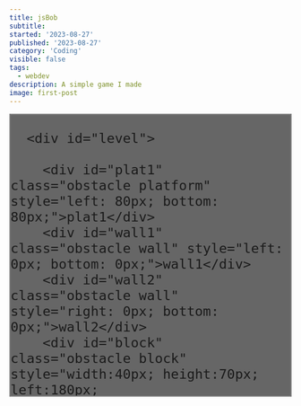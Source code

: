 ```yaml
---
title: jsBob
subtitle:
started: '2023-08-27'
published: '2023-08-27'
category: 'Coding'
visible: false
tags:
  - webdev
description: A simple game I made
image: first-post
---
```


<style>
	h1 {color:white; font-variant:small-caps; margin:.25em 0; }
  #jsBob {width: 500px; height:500px; }
	#view {transform-origin: top left; -moz-transform: scale(2); -webkit-transform:scale(2); transform:scale(2); background:#666; position:relative; left:0; top:0; overflow:hidden; width:250px; height:250px; border:grey 1px solid;}
	#level { position:absolute;background:#eee; width:800px; height:500px; border:0px solid grey;}
	#deathCount, #fpsCount {position:absolute; top:1px;  padding:0 1px; font-size:10px; background:white; border:1px solid #ccc;}
	#deathCount {left:1px;}
	#fpsCount {min-width:32px; right:1px;}
	
	#player {position:absolute;}	
	#hat {height:2px; background:brown;}
	#hair {height:7px; width:2px; position:absolute; top:0; left:0px; background:brown;}
	#head {height:10px; background:#EECEB3; border-top:2px solid brown;}
	#body {height:11px; background:blue;}
	#leg {height:17px; background:#333;}
	
	.obstacle {position:absolute; background:#555; font-size:8px; color:white;}
	.platform {height:10px; width:100px;}
	.wall {width:10px; height:100%;}
	.block {background:orange; color:black;}	
	.stair {width:10px; height: 10px;background:orange; color:white;}	
	.enemy {position:absolute; display:block; background:red; width:10px; height: 10px;}
	
	.speach {color:white; position:absolute; font-size:8px; padding:5px 10px; margin:1em 0 3em; background:#f3961c; 
		background:-webkit-gradient(linear, 0 0, 0 100%, from(#2e88c4), to(#075698)); background:-moz-linear-gradient(#2e88c4, #075698);
		background:-o-linear-gradient(#2e88c4, #075698); background:linear-gradient(#2e88c4, #075698);
		-webkit-border-radius:3px; -moz-border-radius:3px; border-radius:3px; transition:opacity .25s linear;
	}
	.speach:after {content:""; position:absolute; top:20px; left:28px; border-width:7px 7px 0; border-style:solid; border-color:#075698  transparent; display:block; width:0;}
	
	.spinRight{-webkit-animation:spinR .5s linear infinite; -moz-animation:spinR .5s linear infinite; animation:spinR .5s linear infinite;}
	@-moz-keyframes spinR { 100% { -moz-transform: rotate(360deg); } }
	@-webkit-keyframes spinR { 100% { -webkit-transform: rotate(360deg); } }
	@keyframes spinR { 100% { -webkit-transform: rotate(360deg); transform:rotate(360deg); } }
	
	.spinLeft{-webkit-animation:spinL .5s linear infinite; -moz-animation:spinL .5s linear infinite; animation:spinL .5s linear infinite;}
	@-moz-keyframes spinL { 100% { -moz-transform: rotate(-360deg); } }
	@-webkit-keyframes spinL { 100% { -webkit-transform: rotate(-360deg); } }
	@keyframes spinL { 100% { -webkit-transform: rotate(-360deg); transform:rotate(-360deg); } }
	
	.deathUp {animation:dU 1.5s ease-out 1}
	@-webkit-keyframes dU {100%{-webkit-transform:translate(0px, -150px) rotate(-1000deg) scale(0);}}
	@keyframes dU {100%{transform:translate(0px, -150px) rotate(-1000deg) scale(0);}}
	
	.deathDownRight {animation:ddr 1.5s ease-out 1}
	@-webkit-keyframes ddr {100%{-webkit-transform:translate(150px, 150px) rotate(1000deg) scale(0); }}
	@keyframes ddr {100%{transform:translate(150px, 150px) rotate(1000deg) scale(0);}}
	
	.deathDownLeft {-webkit-animation:ddl 1.5s ease-out 1; animation:ddl 1.5s ease-out 1;}
	@-webkit-keyframes ddl {100%{-webkit-transform:translate(-150px, 150px) rotate(-1000deg) scale(0);}}
	@keyframes ddl {100%{transform:translate(-150px, 150px) rotate(-1000deg) scale(0);}}
	
	.death #body {-webkit-animation:ddl 1s ease-out 1; animation:ddl 1s ease-out 1;}
	.death #head {-webkit-animation:dU 1s ease-out 1; animation:dU 1s ease-out 1;}
	.death #leg {-webkit-animation:ddr 1s ease-out 1; animation:ddr 1s ease-out 1;}
	
	.respawn #body {-webkit-animation:ddl 1s ease-out 1 reverse; animation:ddl 1s ease-out 1 reverse;}
	.respawn #head {-webkit-animation:dU 1s ease-out 1 reverse; animation:dU 1s ease-out 1 reverse;}
	.respawn #leg {-webkit-animation:ddr 1s ease-out 1 reverse; animation:ddr 1s ease-out 1 reverse;}
</style>

<div id="jsBob">
  <div id="view">

      <div id="level">

        <div id="plat1" class="obstacle platform" style="left: 80px; bottom: 80px;">plat1</div>
        <div id="wall1" class="obstacle wall" style="left: 0px; bottom: 0px;">wall1</div>
        <div id="wall2" class="obstacle wall" style="right: 0px; bottom: 0px;">wall2</div>
        <div id="block" class="obstacle block" style="width:40px; height:70px; left:180px; bottom:20px;">block</div>
        <div id="block2" class="obstacle block" style="width:40px; height:70px; left:230px; bottom:90px;">block2</div>
        <div id="plat2" class="obstacle platform" style="left: 220px; bottom: 130px;">plat2</div>
        <div id="block3" class="obstacle block" style="width:25px; height:10px; left:450px; bottom:220px;">block3</div>
        <div id="ground" class="obstacle ground" style="width:100%; height:20px; bottom:0px;">ground</div>
        <div id="block4" class="obstacle wall" style="width:10px; height:95px; left:20px; bottom:20px;"></div>

        <div class="obstacle platform" style="height:10px; width:50px; left:80px; bottom:190px;"></div>

        <span id="help1Show" class="speach">WASD to move!</span>
      </div>

      <div id="deathCount"></div>
      <div id="fpsCount"></div>

  </div>
</div>

<script lang="ts">
  import { browser } from '$app/environment';

if (browser) {

    (function (d2) {
    	var player = {},
    		key = {
    			jump: false,
    			right: false,
    			left: false
    		},
    		keyC = {
    			87: 'jump',
    			68: 'right',
    			65: 'left'
    		},
    		overlap = 5,
    		help1Show = true;
    		//enemyDivComp = window.getComputedStyle(document.getElementsByClassName('enemy')[0]);
    		/*enemy = {
    			x: parseInt(enemyDivComp.left) || 0,
    			y: parseInt(enemyDivComp.bottom) || 0,
    			width: parseInt(enemyDivComp.width) || 0,
    			height: parseInt(enemyDivComp.height) || 0
    		};*/
    		//console.log(enemy);

    	function copyObj (a) {
    		var b = {};
    		for (var i in a) {
    			b[i] = a[i];
    		}
    		return b;
    	}

    	function isCollide(a, b) {
    		return !(
    			((a.y + a.height) < (b.y)) ||
    			(a.y > (b.y + b.height)) ||
    			((a.x + a.width) < b.x) ||
    			(a.x > (b.x + b.width))
    		);
    	}

    	var enemy = [];
      var divComp;

    	function createEnemyTree () {
    		var divs = d2.level.getElementsByClassName('enemy'),
    			i = divs.length;
    		while (i--) {
    			divComp = window.getComputedStyle(divs[i]);
    			enemy.push({
    				id: divs[i].id,
    				x: parseInt(divComp.left) || parseInt(window.getComputedStyle(d2.level).width) - parseInt(divComp.right) - (parseInt(divComp.width) || 0) || 0,
    				y: parseInt(divComp.bottom) || 0,
    				width: parseInt(divComp.width) || 0,
    				height: parseInt(divComp.height) || 0
    			});
    		}
    	}

    	function enemyCollide() {
    		var i = enemy.length;
    		while (i--) {
    			if (isCollide(player, enemy[i])) return true;
    		}
    	}

    	function verCollide() {
    		var i,
    			ct = d2.colTree,
    			pLeft = player.x,
    			pRight = player.x + player.width,
    			pBot = player.y,
    			pTop = pBot + player.height,
    			objLeft,
    			objRight,
    			objBottom,
    			objTop;

    		for (i = 0; i < ct.length; i++) {

    			objBottom = ct[i].y;
    			objTop = objBottom + ct[i].height;

    			//Within vertical
    			if (pBot < objTop && pTop > objBottom) {

    				objLeft = ct[i].x;
    				objRight = objLeft + ct[i].width;

    				//Left collide
    				if (player.xv < 0 && pLeft < objRight && pLeft > objRight - overlap) {
    					//console.log('collide left:', ct[i].id);
    					return objRight;
    				}

    				//right collide
    				if (player.xv > 0 && pRight > objLeft && pRight < objLeft + overlap) {
    					//console.log('collide right:', ct[i].id);
    					return objLeft - player.width;
    				}
    			}
    		}
    	}

    	function horCollide() {
    		var i,
    			ct = d2.colTree,
    			pLeft = player.x,
    			pRight = player.x + player.width,
    			pBot = player.y,
    			pTop = pBot + player.height,
    			objLeft,
    			objRight,
    			objBottom,
    			objTop;

    		for (i = 0; i < ct.length; i++) {

    			objLeft = ct[i].x;
    			objRight = objLeft + ct[i].width;

    			//within horizontal
    			if (pLeft < objRight && pRight > objLeft) {

    				objBottom = ct[i].y;
    				objTop = objBottom + ct[i].height;

    				//bottom collide
    				if (player.yv < 0 && pBot < objTop && pBot > objTop - (overlap * 2)) {
    				//if (pBot < objTop && pBot > objTop - (overlap * 2)) {
    					//console.log('collide bottom:', ct[i].id);
    					return objTop;
    				}

    				//top collide
    				if (player.yv > 0 && pTop > objBottom && pTop < objBottom + overlap) {
    					//console.log('collide top:', ct[i].id);
    					return objBottom - player.height;
    				}
    			}
    		}
    	}

    	function createCollisionTree() {
    		//console.log('Creating collision tree');
    		var divs = d2.level.getElementsByTagName('div'),
    			i,
    			tree = [],
    			divComp;
    		for (i = 0; i < divs.length; i++) {

    			divComp = window.getComputedStyle(divs[i]);
    			tree.push({
    				id: divs[i].id,
    				x: parseInt(divComp.left) || parseInt(window.getComputedStyle(d2.level).width) - parseInt(divComp.right) - (parseInt(divComp.width) || 0) || 0,
    				y: parseInt(divComp.bottom) || 0,
    				width: parseInt(divComp.width) || 0,
    				height: parseInt(divComp.height) || 0
    			});
    		}
    		return tree;
    	}

    	var dead = false;

    	function tick () {
    		var verTestX,
    			verTestY,
    			wasDown;

    		//Hide the help on first move
    		if (help1Show) {
    			if (key.right || key.left || key.jump) {
    				help1Show = false;
    				document.getElementById('help1Show').style.opacity = 0;
    			}
    		}

    		if (!dead) {

    			if (enemyCollide()) {
    				d2.playerModel.classList.add('death');
    				player.xv = 0;
    				player.yv = 0;
    				d2.deaths++;
    				dead = true;

    				setTimeout(function () {
    					player = copyObj(d2.playerStart);
    					d2.playerModel.classList.remove('death');
    					setTimeout(function () {d2.playerModel.classList.add('respawn'); }, 25);
    					setTimeout(function () { d2.playerModel.classList.remove('respawn'); dead = false;}, 1025);
    				}, 1000);
    			}


    			if (player.yv !== 0) {
    				verTestY = horCollide();
    				if (verTestY) {
    					wasDown = player.yv < 0;
    					player.yv = 0;
    					player.y = verTestY;

    					//was down?
    					if (key.jump && wasDown) {
    						player.yv = 5.25;
    					}

    					if (!key.right && !key.left) player.xv *= .6;
    				}
    			}

    			if (player.xv !== 0) {
    				verTestX = verCollide();
    				if (verTestX) {
    					player.xv = 0;
    					player.x = verTestX;
    				}
    			}

    			if (!verTestX) {

    				if (key.right && player.xv < 5) {
    					player.xv += .15;
    				}
    				if (key.left && player.xv > -5) {
    					player.xv -= .15;
    				}

    				/*if ((key.right || key.left) && Math.abs(player.xv) < 5) {
    					if (key.right && player.xv < 5) {
    						player.xv += .15;
    					} else if ( {
    						player.xv -= .15;
    					}
    				}*/
    			}

    			if (!verTestY && player.yv > -9.5) {
    				player.yv -= .15;
    			}

    			if (player.xv > 0) {d2.hair.style.left = 0;}
    			if (player.xv < 0) {d2.hair.style.left = '8px';}

    			player.y += player.yv;
    			player.x += player.xv;
    		}
    		draw();
    	}
    	var prevTime = +new Date(),
    		fpsSmooth = 10;

    	function draw () {
    		var newTime;

    		//Update player position
    		d2.playerModel.style.left = player.x + 'px';
    		d2.playerModel.style.bottom = player.y + 'px';

    		//Update view position
    		//d2.level.style.left = -1 * (player.x - 115) + 'px';
    		//d2.level.style.bottom = (-1 * player.y + 80) + 'px';
    		var xDif = (parseInt(d2.level.style.left) - parseInt((-1 * (player.x - 115))));
    		var yDif = (parseInt(d2.level.style.bottom) - parseInt((-1 * (player.y - 80))));

    		if (xDif > 10) {
    			d2.level.style.left = parseInt(d2.level.style.left) - 10 + 'px';
    		} else if (xDif < -10) {
    			d2.level.style.left = parseInt(d2.level.style.left) + 10 + 'px';
    		} else {
    			d2.level.style.left = -1 * (player.x - 115) + 'px';
    		}

    		if (yDif > 15) {
    			d2.level.style.bottom = parseInt(d2.level.style.bottom) - 10 + 'px';
    		} else if (yDif < -15) {
    			d2.level.style.bottom = parseInt(d2.level.style.bottom) + 10 + 'px';
    		} else {
    			d2.level.style.bottom = -1 * (player.y - 80) + 'px';
    		}


    		//Update death count
    		d2.deathDisplay.innerHTML = "Deaths: " + d2.deaths;


    		fpsSmooth--;
    		if (fpsSmooth === 0) {
    			newTime = +new Date()
    			d2.fps.innerHTML = 'fps: ' + Math.round(1000 / ((newTime - prevTime) / 10));
    			prevTime = newTime;
    			fpsSmooth = 10;
    		}


    		//Call next tick cycle
    		window.requestAnimationFrame(tick);
    	}

    	d2.init = function () {
    		d2.playerStart = {
    			x: 40,
    			y: 20,
    			xv: 0,
    			yv: 0,
    			width: 10,
    			height: 40
    		};

    		//player = d2.playerStart;
    		player = copyObj(d2.playerStart);

    		d2.view = document.getElementById('view');
    		d2.level = document.getElementById('level');
    		d2.level.style.left = -1 * (player.x - 115) + 'px';
    		d2.level.style.bottom = (-1 * player.y + 80) + 'px';

    		var enemyBuildString = "",
    			numOfEnemy = 50,
    			width = parseInt(window.getComputedStyle(d2.level).width),
    			height = parseInt(window.getComputedStyle(d2.level).height);
    		while (numOfEnemy--){
    			enemyBuildString += '<span class="enemy spinLeft" style="left:' +
    				parseInt(Math.random() * (width - 60) + 60) + 'px; bottom:' +
    				parseInt(Math.random() * height) + 'px;"></span>';
    		}
console.log(d2.level.innerHTML)
    		d2.level.innerHTML += enemyBuildString;
console.log(d2.level.innerHTML)

    		d2.colTree = createCollisionTree();

    		createEnemyTree();
    		enemyCollide();

    		//console.log('Creating player');
    		d2.playerModel = document.createElement('div');
    		d2.playerModel.id = 'player';
    		d2.playerModel.innerHTML = '<div id="head"><div id="hair"></div></div>'+
    				'<div id="body"></div>' +
    				'<div id="leg"></div>';
    		d2.playerModel.style.height = player.height + 'px';
    		d2.playerModel.style.width = player.width + 'px';
    		d2.level.appendChild(d2.playerModel);
    		d2.hair = document.getElementById('hair');


    		var help1Show = document.getElementById('help1Show');
    		help1Show.style.left = player.x - 30 + 'px';
    		help1Show.style.bottom = player.y + 30 + 'px';


    		//console.log('Creating Event Listeners');
    		document.addEventListener('keydown', function (evt) {
    			key[keyC[evt.keyCode]] = true;
    		});
    		document.addEventListener('keyup', function (evt) {
    			key[keyC[evt.keyCode]] = false;
    		});

    		d2.deaths = 0;
    		d2.deathDisplay = document.getElementById('deathCount');
    		d2.fps = document.getElementById('fpsCount');

    		//Start the draw cycle
    		draw();
    	};
    })(window.d2 = window.d2 || {});

    d2.init();

}
</script>
